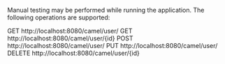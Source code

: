 Manual testing may be performed while running the application. The following operations are supported:

GET http://localhost:8080/camel/user/
GET http://localhost:8080/camel/user/{id}
POST http://localhost:8080/camel/user/
PUT http://localhost:8080/camel/user/
DELETE http://localhost:8080/camel/user/{id}